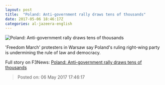 ```yaml
---
layout: post
title:  "Poland: Anti-government rally draws tens of thousands"
date: 2017-05-06 18:46:17Z
categories: al-jazeera-english
---
```


![Poland: Anti-government rally draws tens of thousands](http://www.aljazeera.com/mritems/Images/2017/5/6/3f980c19d96d43ed87de5e9edb607642_18.jpg)

'Freedom March' protesters in Warsaw say Poland's ruling right-wing party is undermining the rule of law and democracy.


Full story on F3News: [Poland: Anti-government rally draws tens of thousands](http://www.f3nws.com/n/YnJqhD)

> Posted on: 06 May 2017 17:46:17
